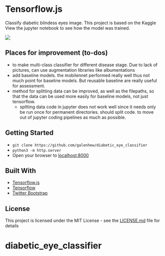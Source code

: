 # Tensorflow.js
Classify diabetic blindess eyes image.
This project is based on the Kaggle 
View the jupyter notebook to see how the model was trained. 

![](img/diabetes_eye1.png) 

## Places for improvement (to-dos)
- to make multi-class classifier for different disease stage. Due to lack of pictures, can use augmentation libraries like albumentations
- add baseline models. the mobilennet performed really well thus not much point for baseline models. But reusable baseline are really useful for assessment.
- method for splitting data can be improved, as well as the filepaths, so that the data can be used more easily for baseline models, not just tensorflow.
    - spltting data code in jupyter does not work well since it needs only be run once for permanent directories. should split code. to move out of jupyter coding pipelines as much as possible.
 

## Getting Started
- `git clone https://github.com/galenhew/diabetic_eye_classifier`
- `python3 -m http.server`
- Open your browser to [localhost:8000](http://localhost:8000/)

## Built With

* [Tensorflow.js](https://www.tensorflow.org/js)
* [Tensorflow](https://www.tensorflow.org/)
* [Twitter Bootstrap](http://getbootstrap.com/)


## License

This project is licensed under the MIT License - see the [LICENSE.md](LICENSE.md) file for details

# diabetic_eye_classifier

